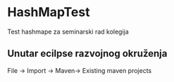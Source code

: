 HashMapTest
===========

Test hashmape za seminarski rad kolegija

Unutar ecilpse razvojnog okruženja
---------------
File -> Import -> Maven-> Existing maven projects
